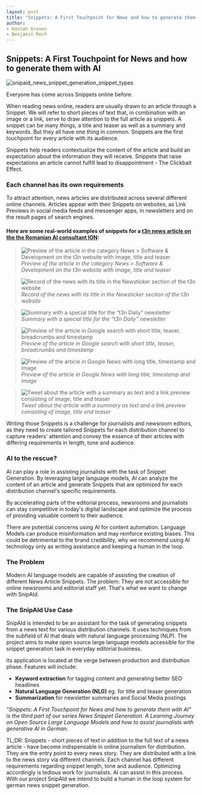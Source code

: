 ```yaml
---
layout: post
title: "Snippets: A First Touchpoint for News and how to generate them with AI"
author:
- Hannah Greven
- Benjamin Rech 
---
```


## Snippets: A First Touchpoint for News and how to generate them with AI

![snipaid_news_snippet_generation_snippet_types](https://user-images.githubusercontent.com/36483428/224952599-a3d2f2d2-25a0-4581-99ae-1ea42e48ff29.jpg)

Everyone has come across Snippets online before.

When reading news online, readers are usually drawn to an article through a Snippet. We will refer to short pieces of text that, in combination with an image or a link, serve to draw attention to the full article as snippets. A snippet can be many things, a title and teaser as well as a summary and keywords. But they all have one thing in common. Snippets are the first touchpoint for every article with its audience.

Snippets help readers contextualize the content of the article and build an expectation about the information they will receive. Snippets that raise expectations an article cannot fulfill lead to disappointment - The Clickbait Effect.

### Each channel has its own requirements

To attract attention, news articles are distributed across several different online channels. Articles appear with their Snippets on websites, as Link Previews in social media feeds and messenger apps, in newsletters and on the result pages of search engines. 

#### Here are some real-world examples of snippets for a [t3n news article on the the Romanian AI consultant ION](https://t3n.de/news/rumaenien-ki-regierungsberater-ion-1538502/):

> ![Preview of the article in the category News > Software & Development on the t3n website with image, title and teaser](https://user-images.githubusercontent.com/36483428/224949204-e2a0570a-f2cd-4f7c-a183-0a5980f91400.png)  
*Preview of the article in the category News > Software & Development on the t3n website with image, title and teaser*

> ![Record of the news with its title in the Newsticker section of the t3n website](https://user-images.githubusercontent.com/36483428/224949210-9cc055f5-fe45-4a89-97c9-d14f26c52d7e.png)  
*Record of the news with its title in the Newsticker section of the t3n website*

> ![Summary with a special title for the “t3n Daily” newsletter](https://user-images.githubusercontent.com/36483428/224949213-a30d667b-4785-4095-8764-62a6b6378025.png)  
*Summary with a special title for the “t3n Daily” newsletter*

> ![Preview of the article in Google search with short title, teaser, breadcrumbs and timestamp](https://user-images.githubusercontent.com/36483428/224949219-76288a14-808f-46d9-93e4-bfc9520b006a.png)  
*Preview of the article in Google search with short title, teaser, breadcrumbs and timestamp*

> ![Preview of the article in Google News with long title, timestamp and image](https://user-images.githubusercontent.com/36483428/224949220-04ecba2f-f96b-4880-8971-02a4af235fff.png)  
*Preview of the article in Google News with long title, timestamp and image*

> ![Tweet about the article with a summary as text and a link preview consisting of image, title and teaser](https://user-images.githubusercontent.com/36483428/224949223-c513d5a1-0af4-47d6-9f45-f91c071e9ba4.png)  
*Tweet about the article with a summary as text and a link preview consisting of image, title and teaser*

Writing those Snippets is a challenge for journalists and newsroom editors, as they need to create tailored Snippets for each distribution channel to capture readers' attention and convey the essence of their articles with differing requirements in length, tone and audience.

### AI to the rescue?

AI can play a role in assisting journalists with the task of Snippet Generation. By leveraging large language models, AI can analyze the content of an article and generate Snippets that are optimized for each distribution channel's specific requirements.

By accelerating parts of the editorial process, newsrooms and journalists can stay competitive in today's digital landscape and optimize the process of providing valuable content to their audience. 

There are potential concerns using AI for content automation. Language Models can produce misinformation and may reinforce existing biases. This could be detrimental to the brand credibility, why we recommend using AI technology only as writing assistance and keeping a human in the loop.

### The Problem

Modern AI language models are capable of assisting the creation of different News Article Snippets. The problem: They are not accessible for online newsrooms and editorial staff yet. That's what we want to change with SnipAId.

### The SnipAId Use Case

SnipAId is intended to be an assistant for the task of generating snippets from a news text for various distribution channels. It uses techniques from the subfield of AI that deals with natural language processing (NLP). The project aims to make open source large language models accessible for the snippet generation task in everyday editorial business.

Its application is located at the verge between production and distribution phase. Features will include:

- **Keyword extraction** for tagging content and generating better SEO headlines  
- **Natural Language Generation (NLG)** eg. for title and teaser generation  
- **Summarization** for newsletter summaries and Social Media postings  

*“Snippets: A First Touchpoint for News and how to generate them with AI” is the third part of our series News Snippet Generation. A Learning Journey on Open Source Large Language Models and how to assist journalists with generative AI in German.*

TL;DR: Snippets - short pieces of text in addition to the full text of a news article - have become indispensable in online journalism for distribution. They are the entry point to every news story. They are distributed with a link to the news story via different channels. Each channel has different requirements regarding snippet length, tone and audience. Optimizing accordingly is tedious work for journalists. AI can assist in this process. With our project SnipAId we intend to build a human in the loop system for german news snippet generation.
